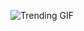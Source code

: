 ![Trending GIF](https://media0.giphy.com/media/v1.Y2lkPThiYjIxNzcybTdiMmxlZjNhZWszc3Fxa2FjcDFiNTlxbDMyajc2Y3Qxczc3d2hqayZlcD12MV9naWZzX3NlYXJjaCZjdD1n/bGgsc5mWoryfgKBx1u/giphy.gif)
